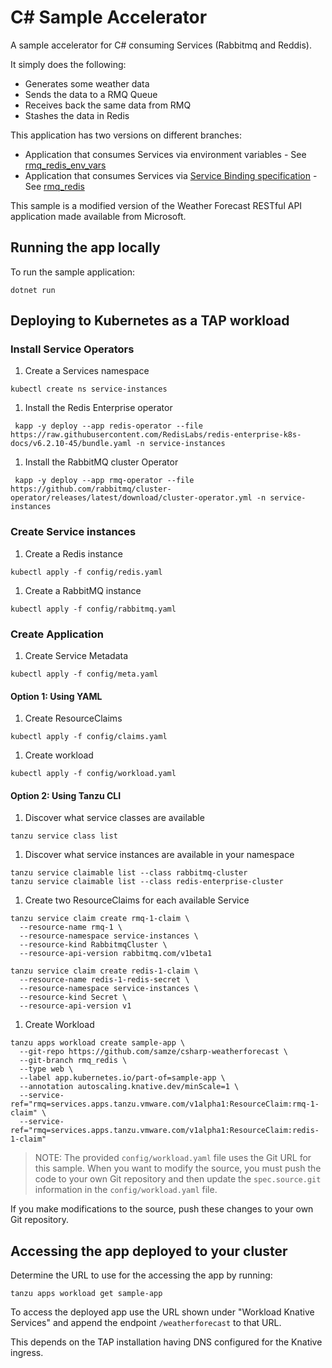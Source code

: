 # C# Sample Accelerator

A sample accelerator for C# consuming Services (Rabbitmq and Reddis).

It simply does the following:
* Generates some weather data
* Sends the data to a RMQ Queue
* Receives back the same data from RMQ
* Stashes the data in Redis

This application has two versions on different branches:
- Application that consumes Services via environment variables - See [rmq_redis_env_vars](https://github.com/Samze/csharp-weatherforecast/tree/rmq_redis_env_vars)
- Application that consumes Services via [Service Binding specification](https://github.com/servicebinding/spec) - See [rmq_redis](https://github.com/Samze/csharp-weatherforecast/tree/rmq_redis)

This sample is a modified version of the Weather Forecast RESTful API application made available from Microsoft.

## Running the app locally

To run the sample application:

```console
dotnet run
```

## Deploying to Kubernetes as a TAP workload

### Install Service Operators
1. Create a Services namespace
```console
kubectl create ns service-instances
```

1. Install the Redis Enterprise operator
```console
 kapp -y deploy --app redis-operator --file https://raw.githubusercontent.com/RedisLabs/redis-enterprise-k8s-docs/v6.2.10-45/bundle.yaml -n service-instances
```

1. Install the RabbitMQ cluster Operator
```console
 kapp -y deploy --app rmq-operator --file https://github.com/rabbitmq/cluster-operator/releases/latest/download/cluster-operator.yml -n service-instances
 ```

### Create Service instances

1. Create a Redis instance
```console
kubectl apply -f config/redis.yaml
 ```

1. Create a RabbitMQ instance
```console
kubectl apply -f config/rabbitmq.yaml
```

### Create Application

1. Create Service Metadata
```console
kubectl apply -f config/meta.yaml
```

#### Option 1: Using YAML
1. Create ResourceClaims
```console
kubectl apply -f config/claims.yaml
```

1. Create workload
```console
kubectl apply -f config/workload.yaml
```

#### Option 2: Using Tanzu CLI
1. Discover what service classes are available
```console
tanzu service class list
```

1. Discover what service instances are available in your namespace
```console
tanzu service claimable list --class rabbitmq-cluster
tanzu service claimable list --class redis-enterprise-cluster
```

1. Create two ResourceClaims for each available Service
```console
tanzu service claim create rmq-1-claim \
  --resource-name rmq-1 \
  --resource-namespace service-instances \
  --resource-kind RabbitmqCluster \
  --resource-api-version rabbitmq.com/v1beta1
```

```console
tanzu service claim create redis-1-claim \
  --resource-name redis-1-redis-secret \
  --resource-namespace service-instances \
  --resource-kind Secret \
  --resource-api-version v1
```

1. Create Workload
```console
tanzu apps workload create sample-app \
  --git-repo https://github.com/samze/csharp-weatherforecast \
  --git-branch rmq_redis \
  --type web \
  --label app.kubernetes.io/part-of=sample-app \
  --annotation autoscaling.knative.dev/minScale=1 \
  --service-ref="rmq=services.apps.tanzu.vmware.com/v1alpha1:ResourceClaim:rmq-1-claim" \
  --service-ref="rmq=services.apps.tanzu.vmware.com/v1alpha1:ResourceClaim:redis-1-claim"
```

> NOTE: The provided `config/workload.yaml` file uses the Git URL for this sample. When you want to modify the source, you must push the code to your own Git repository and then update the `spec.source.git` information in the `config/workload.yaml` file.

If you make modifications to the source, push these changes to your own Git repository.

## Accessing the app deployed to your cluster

Determine the URL to use for the accessing the app by running:

```
tanzu apps workload get sample-app
```

To access the deployed app use the URL shown under "Workload Knative Services" and append the endpoint `/weatherforecast` to that URL.

This depends on the TAP installation having DNS configured for the Knative ingress.
